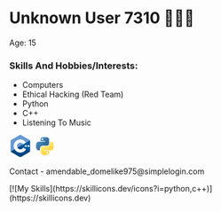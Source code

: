   <div>
    <div>
      <div>
        <div>
          <h1>Unknown User 7310 👨🏻‍💻</h1>
          <p>Age: 15</p>
          <h3>Skills And Hobbies/Interests:</h3>
          <ul>
            <li>
 Computers</li>
            <li>Ethical Hacking (Red Team)</li>
            <li>Python</li>
            <li>C++</li>
            <li>
 Listening To Music</li>
          </ul>
          <img src="https://raw.githubusercontent.com/devicons/devicon/master/icons/cplusplus/cplusplus-original.svg" alt="cplusplus" width="40" height="40"/> </a> <a href="https://www.python.org" target="_blank" rel="noreferrer"> <img src="https://raw.githubusercontent.com/devicons/devicon/master/icons/python/python-original.svg" alt="python" width="40" height="40"/> </a> </p>
          <p>
 Contact - amendable_domelike975@simplelogin.com
          </p>
        </div>
      </div>
    </div>
  </div>
</body>
[![My Skills](https://skillicons.dev/icons?i=python,c++)](https://skillicons.dev)
